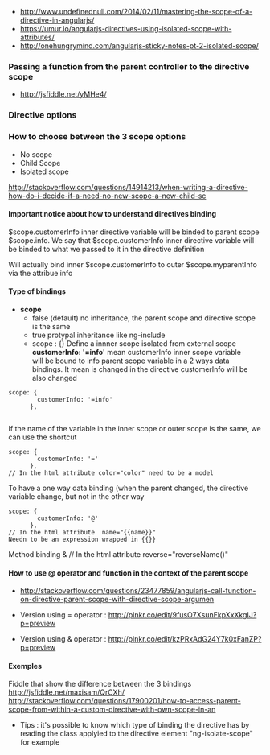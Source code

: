 * http://www.undefinednull.com/2014/02/11/mastering-the-scope-of-a-directive-in-angularjs/
* https://umur.io/angularjs-directives-using-isolated-scope-with-attributes/
* http://onehungrymind.com/angularjs-sticky-notes-pt-2-isolated-scope/

### Passing a function from the parent controller to the directive scope 

* http://jsfiddle.net/yMHe4/

### Directive options 
### How to choose between the 3 scope options 

* No scope 
* Child Scope 
* Isolated scope 

http://stackoverflow.com/questions/14914213/when-writing-a-directive-how-do-i-decide-if-a-need-no-new-scope-a-new-child-sc


#### Important notice about how to understand directives binding

$scope.customerInfo inner directive variable will be binded to parent scope $scope.info. 
We say that 
$scope.customerInfo inner directive variable will be binded to what we passed to it in the directive definition

<myelement info="myparentInfo" > Will actually bind inner $scope.customerInfo to outer $scope.myparentInfo via the attribue info

#### Type of bindings

* **scope** 
  * false (default) no inheritance, the parent scope and directive scope is the same 
  * true protypal inheritance like ng-include 
  * scope : {} Define a innner scope isolated from external scope 
 **customerInfo: '=info'** mean customerInfo inner scope variable       
will be bound to info parent scope variable 
in a 2 ways data bindings. It mean is changed in the directive
customerInfo will be also changed



````
scope: {
        customerInfo: '=info'
      },


````
If the name of the variable in the inner scope or outer scope is the same, we can use the shortcut
````
scope: {
        customerInfo: '='
      },
// In the html attribute color="color" need to be a model 

````
To have a one way data binding (when the parent changed, the directive variable change, but not in the other way 
````
scope: {
        customerInfo: '@'
      },
// In the html attribute  name="{{name}}"
Needn to be an expression wrapped in {{}}

````
Method binding &
// In the html attribute reverse="reverseName()"

#### How to use @ operator and function in the context of the parent scope 

* http://stackoverflow.com/questions/23477859/angularjs-call-function-on-directive-parent-scope-with-directive-scope-argumen

* Version using = operator :
 http://plnkr.co/edit/9fusO7XsunFkpXxXkgIJ?p=preview

* Version using & operator :
 http://plnkr.co/edit/kzPRxAdG24Y7k0xFanZP?p=preview

#### Exemples


Fiddle that show the difference between the 3 bindings    
http://jsfiddle.net/maxisam/QrCXh/
http://stackoverflow.com/questions/17900201/how-to-access-parent-scope-from-within-a-custom-directive-with-own-scope-in-an

* Tips : it's possible to know which type of binding the directive has by reading the class applyied to the directive element "ng-isolate-scope" for example